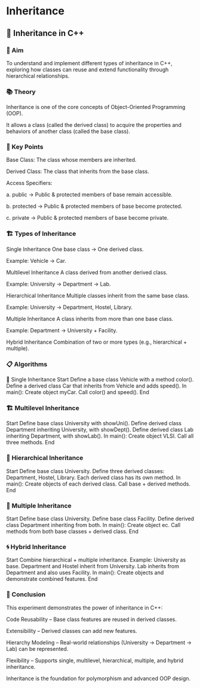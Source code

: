 # Inheritance
## 🧬 Inheritance in C++
### 🎯 Aim
To understand and implement different types of inheritance in C++, exploring how classes can reuse and extend functionality through hierarchical relationships.

### 📚 Theory
Inheritance is one of the core concepts of Object-Oriented Programming (OOP).

It allows a class (called the derived class) to acquire the properties and behaviors of another class (called the base class).

### 🔑 Key Points
Base Class: The class whose members are inherited.

Derived Class: The class that inherits from the base class.

Access Specifiers:

a. public → Public & protected members of base remain accessible.

b. protected → Public & protected members of base become protected.

c. private → Public & protected members of base become private.

### 🏗️ Types of Inheritance
Single Inheritance
One base class → One derived class.

Example: Vehicle → Car.

Multilevel Inheritance
A class derived from another derived class.

Example: University → Department → Lab.

Hierarchical Inheritance
Multiple classes inherit from the same base class.

Example: University → Department, Hostel, Library.

Multiple Inheritance
A class inherits from more than one base class.

Example: Department → University + Facility.

Hybrid Inheritance
Combination of two or more types (e.g., hierarchical + multiple).

### 📋 Algorithms
🧾 Single Inheritance
Start
Define a base class Vehicle with a method color().
Define a derived class Car that inherits from Vehicle and adds speed().
In main():
Create object myCar.
Call color() and speed().
End
### 🏗️ Multilevel Inheritance
Start
Define base class University with showUni().
Define derived class Department inheriting University, with showDept().
Define derived class Lab inheriting Department, with showLab().
In main():
Create object VLSI.
Call all three methods.
End
### 🌳 Hierarchical Inheritance
Start
Define base class University.
Define three derived classes: Department, Hostel, Library.
Each derived class has its own method.
In main():
Create objects of each derived class.
Call base + derived methods.
End
### 🔗 Multiple Inheritance
Start
Define base class University.
Define base class Facility.
Define derived class Department inheriting from both.
In main():
Create object ec.
Call methods from both base classes + derived class.
End
### 🌀 Hybrid Inheritance
Start
Combine hierarchical + multiple inheritance.
Example: University as base.
Department and Hostel inherit from University.
Lab inherits from Department and also uses Facility.
In main():
Create objects and demonstrate combined features.
End
### 🧠 Conclusion
This experiment demonstrates the power of inheritance in C++:

Code Reusability – Base class features are reused in derived classes.

Extensibility – Derived classes can add new features.

Hierarchy Modeling – Real-world relationships (University → Department → Lab) can be represented.

Flexibility – Supports single, multilevel, hierarchical, multiple, and hybrid inheritance.

Inheritance is the foundation for polymorphism and advanced OOP design.
